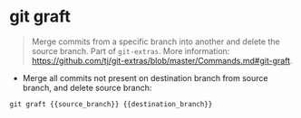 # git graft

> Merge commits from a specific branch into another and delete the source branch.
> Part of `git-extras`.
> More information: <https://github.com/tj/git-extras/blob/master/Commands.md#git-graft>.

- Merge all commits not present on destination branch from source branch, and delete source branch:

`git graft {{source_branch}} {{destination_branch}}`
